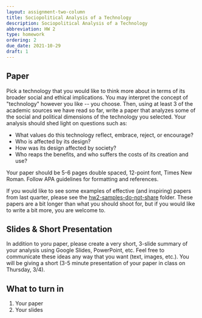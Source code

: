 ```yaml
---
layout: assignment-two-column
title: Sociopolitical Analysis of a Technology
description: Sociopolitical Analysis of a Technology
abbreviation: HW 2
type: homework
ordering: 2
due_date: 2021-10-29
draft: 1
---
```


## Paper

Pick a technology that you would like to think more about in terms of its broader social and ethical implications. You may interpret the concept of "technology" however you like -- you choose. Then, using at least 3 of the academic sources we have read so far, write a paper that analyzes some of the social and political dimensions of the technology you selected. Your analysis should shed light on questions such as: 

* What values do this technology reflect, embrace, reject, or encourage? 
* Who is affected by its design?
* How was its design affected by society? 
* Who reaps the benefits, and who suffers the costs of its creation and use? 

Your paper should be 5-6 pages double spaced, 12-point font, Times New Roman. Follow APA guidelines for formatting and references. 

If you would like to see some examples of effective (and inspiring) papers from last quarter, please see the <a href="https://canvas.northwestern.edu/courses/130544/files/folder/hw2-samples-do-not-share" target="_blank">hw2-samples-do-not-share</a> folder. These papers are a bit longer than what you should shoot for, but if you would like to write a bit more, you are welcome to.

## Slides & Short Presentation
In addition to yoru paper, please create a very short, 3-slide summary of your analysis using Google Slides, PowerPoint, etc. Feel free to communicate these ideas any way that you want (text, images, etc.). You will be giving a short (3-5 minute presentation of your paper in class on Thursday, 3/4).

## What to turn in
1. Your paper
2. Your slides
